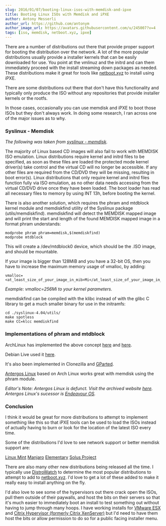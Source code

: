 ```yaml
---
slug: 2016/01/07/booting-linux-isos-with-memdisk-and-ipxe
title: Booting Linux ISOs with Memdisk and iPXE
author: Antony Messerli
author_url: https://github.com/antonym
author_image_url: https://avatars.githubusercontent.com/u/245007?v=4
tags: [iso, memdisk, netboot.xyz, ipxe]
---
```


There are a number of distributions out there that provide proper support for booting the distribution over the network.  A lot of the more popular distributions usually provide a installer kernels that can be easily downloaded for use.  You point at the vmlinuz and the initrd and can them immediately proceed with the install streaming down packages as needed.  These distributions make it great for tools like [netboot.xyz](http://netboot.xyz) to install using iPXE.

There are some distributions out there that don't have this functionality and typically only produce the ISO without any repositories that provide installer kernels or the rootfs.

In those cases, occasionally you can use memdisk and iPXE to boot those ISOs but they don't always work.  In doing some research, I ran across one of the major issues as to why.

### Syslinux - Memdisk

_The following was taken from [syslinux - memdisk](http://www.syslinux.org/wiki/index.php/MEMDISK)._

The majority of Linux based CD images will also fail to work with MEMDISK ISO emulation. Linux distributions require kernel and initrd files to be specified, as soon as these files are loaded the protected mode kernel driver(s) take control and the virtual CD will no longer be accessible. If any other files are required from the CD/DVD they will be missing, resulting in boot error(s).  Linux distributions that only require kernel and initrd files function fully via ISO emulation, as no other data needs accessing from the virtual CD/DVD drive once they have been loaded. The boot loader has read all necessary files to memory by using INT 13h, before booting the kernel.

There is also another solution, which requires the phram and mtdblock kernel module and memdiskfind utility of the Syslinux package (utils/memdiskfind). memdiskfind will detect the MEMDISK mapped image and will print the start and length of the found MEMDISK mapped image in a format phram understands:

    modprobe phram phram=memdisk,$(memdiskfind)
    modprobe mtdblock

This will create a /dev/mtdblock0 device, which should be the .ISO image, and should be mountable.

If your image is bigger than 128MiB and you have a 32-bit OS, then you have to increase the maximum memory usage of vmalloc, by adding:

    vmalloc=<at_least_size_of_your_image_in_mib>Mi</at_least_size_of_your_image_in_mib>

_Example: vmalloc=256Mi to your kernel parameters._

memdiskfind can be compiled with the klibc instead of with the glibc C library to get a much smaller binary for use in the initramfs:

    cd ./syslinux-4.04/utils/
    make spotless
    make CC=klcc memdiskfind

### Implementations of phram and mtdblock

ArchLinux has implemented the above concept [here](https://gitlab.archlinux.org/archlinux/mkinitcpio/mkinitcpio/-/blob/master/install/memdisk) and [here](https://gitlab.archlinux.org/archlinux/mkinitcpio/mkinitcpio/-/blob/master/hooks/memdisk).

Debian Live used it [here](https://anonscm.debian.org/cgit/debian-live/live-boot.git/commit/?id=e08c082e758afa3341a9ebb6e00927d9873c7230).

It's also been implemented in Clonezilla and [GParted](http://gparted-forum.surf4.info/viewtopic.php?id=17263).

[Antergos Linux](https://antergos.com/) based on Arch Linux works great with memdisk using the phram module.

_Editor's Note: Antergos Linux is defunct.  Visit the archived website [here](https://web.archive.org/web/20190816015938/https://antergos.com/).  Antergos Linux's sucessor is [Endeavour OS](https://endeavouros.com/)._

### Conclusion

I think it would be great for more distributions to attempt to implement something like this so that iPXE tools can be used to load the ISOs instead of actually having to burn or look for the location of the latest ISO every time.

Some of the distributions I'd love to see network support or better memdisk support are:

[Linux Mint](http://www.linuxmint.com/)
[Manjaro](http://manjaro.org/)
[Elementary](http://elementary.io/)
[Solus Project](https://solus-project.com/)

There are also many other new distributions being released all the time.  I typically use [DistroWatch](http://distrowatch.com/) to determine the most popular distributions to attempt to add to [netboot.xyz](http://netboot.xyz).  I'd love to get a lot of these added to make it really easy to install anything on the fly.

I'd also love to see some of the hypervisors out there crack open the ISOs, pull them outside of their paywalls, and host the bits on their servers so that it's much easier to immediately boot an install to test something out without having to jump through many hoops.  I have working installs for [VMware ESX](https://www.vmware.com/products/esxi-and-esx/overview) and [Citrix Hypervisor (formerly Citrix XenServer)](https://www.citrix.com/products/citrix-hypervisor/) but I'd need to have them host the bits or allow permission to do so for a public facing installer menu.
